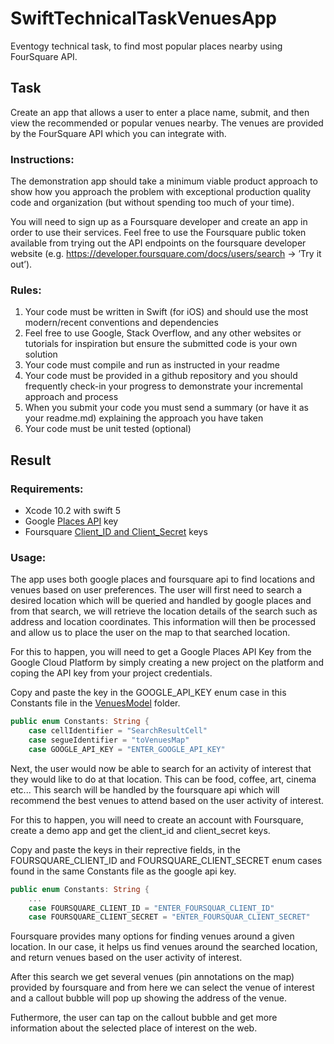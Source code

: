 # SwiftTechnicalTaskVenuesApp
Eventogy technical task, to find most popular places nearby using FourSquare API.

## Task

Create an app that allows a user to enter a place name, submit, and then view the recommended or popular venues nearby.
The venues are provided by the FourSquare API which you can integrate with.

### Instructions:

The demonstration app should take a minimum viable product approach to show how you approach the problem with exceptional production quality code and organization (but without spending too much of your time). 

You will need to sign up as a Foursquare developer and create an app in order to use their services. Feel free to use the Foursquare public token available from trying out the API endpoints on the foursquare developer website (e.g. https://developer.foursquare.com/docs/users/search -> ’Try it out’).

### Rules:
1. Your code must be written in Swift (for iOS) and should use the most modern/recent conventions and dependencies
2. Feel free to use Google, Stack Overflow, and any other websites or tutorials for inspiration but ensure the submitted code is your own solution
3. Your code must compile and run as instructed in your readme
4. Your code must be provided in a github repository and you should frequently check-in your progress to demonstrate your incremental approach and process
5. When you submit your code you must send a summary (or have it as your readme.md) explaining the approach you have taken
6. Your code must be unit tested (optional)

## Result

### Requirements:
* Xcode 10.2 with swift 5
* Google [Places API](https://cloud.google.com/maps-platform/places/?apis=places) key  
* Foursquare [Client_ID and Client_Secret](https://developer.foursquare.com/) keys

### Usage:
The app uses both google places and foursquare api to find locations and venues based on user preferences.
The user will first need to search a desired location which will be queried and handled by google places and from that search, we will retrieve the location details of the search such as address and location coordinates.
This information will then be processed and allow us to place the user on the map to that searched location.

For this to happen, you will need to get a Google Places API Key from the Google Cloud Platform by simply creating a new project on the platform and coping the API key from your project credentials.

Copy and paste the key in the GOOGLE_API_KEY enum case in this Constants file in the [VenuesModel](/VenuesApp/VenuesModel/Constants.swift) folder.

```swift
public enum Constants: String {
    case cellIdentifier = "SearchResultCell"
    case segueIdentifier = "toVenuesMap"
    case GOOGLE_API_KEY = "ENTER_GOOGLE_API_KEY"
```

Next, the user would now be able to search for an activity of interest that they would like to do at that location. This can be food, coffee, art, cinema etc... 
This search will be handled by the foursquare api which will recommend the best venues to attend based on the user activity of interest.

For this to happen, you will need to create an account with Foursquare, create a demo app and get the client_id and client_secret keys.

Copy and paste the keys in their reprective fields, in the FOURSQUARE_CLIENT_ID and FOURSQUARE_CLIENT_SECRET enum cases found in the same Constants file as the google api key.

```swift
public enum Constants: String {
    ...
    case FOURSQUARE_CLIENT_ID = "ENTER_FOURSQUAR_CLIENT_ID"
    case FOURSQUARE_CLIENT_SECRET = "ENTER_FOURSQUAR_CLIENT_SECRET"
```

Foursquare provides many options for finding venues around a given location. In our case, it helps us find venues around the searched location, and return venues based on the user activity of interest. 

After this search we get several venues (pin annotations on the map) provided by foursquare and from here we can select the venue of interest and a callout bubble will pop up showing the address of the venue. 

Futhermore, the user can tap on the callout bubble and get more information about the selected place of interest on the web.

